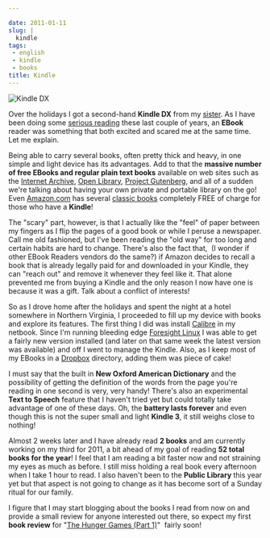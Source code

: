 ```yaml
---

date: 2011-01-11
slug: |
  kindle
tags:
 - english
 - kindle
 - books
title: Kindle
---
```

![Kindle DX](http://www.ogmaciel.com/wp-content/uploads/2011/01/4205159532_76ba5831af-190x300.jpg)

Over the holidays I got a second-hand **Kindle DX** from my
[sister](http://www.productpasha.com/). As I have been doing some
[serious reading](http://www.ogmaciel.com/?p=1254) these last couple of
years, an **EBook** reader was something that both excited and scared me
at the same time. Let me explain.

Being able to carry several books, often pretty thick and heavy, in one
simple and light device has its advantages. Add to that the **massive
number of free EBooks and regular plain text books** available on web
sites such as the [Internet
Archive](http://www.archive.org/details/texts), [Open
Library](http://openlibrary.org/), [Project
Gutenberg](http://www.gutenberg.org/wiki/Main_Page), and all of a sudden
we're talking about having your own private and portable library on the
go! Even [Amazon.com](http://amazon.com) has several [classic
books](http://www.amazon.com/gp/redirect.html/ref=amb_link_40669842_101?_encoding=UTF8&location=http%3A%2F%2Fwww.amazon.com%2Fs%2F%3Fnode%3D2245146011&token=3A0F170E7CEFE27BDC730D3D7344512BC1296B83&pf_rd_m=ATVPDKIKX0DER&pf_rd_s=center-5&pf_rd_r=0JHKXGTZSV0D2B7PFQ8B&pf_rd_t=101&pf_rd_p=1276331502&pf_rd_i=2245146011)
completely FREE of charge for those who have a **Kindle**!

The "scary" part, however, is that I actually like the "feel" of paper
between my fingers as I flip the pages of a good book or while I peruse
a newspaper. Call me old fashioned, but I've been reading the "old way"
for too long and certain habits are hard to change. There's also the
fact that,  (I wonder if other EBook Readers vendors do the same?) if
Amazon decides to recall a book that is already legally paid for
and downloaded in your Kindle, they can "reach out" and remove it
whenever they feel like it. That alone prevented me from buying a Kindle
and the only reason I now have one is because it was a gift. Talk about
a conflict of interests!

So as I drove home after the holidays and spent the night at a hotel
somewhere in Northern Virginia, I proceeded to fill up my device with
books and explore its features. The first thing I did was install
[Calibre](http://calibre-ebook.com/) in my netbook. Since I'm running
bleeding edge [Foresight Linux](http://www.foresightlinux.org) I was
able to get a fairly new version installed (and later on that same week
the latest version was available) and off I went to manage the Kindle.
Also, as I keep most of my EBooks in a
[Dropbox](https://www.dropbox.com/home) directory, adding them was piece
of cake!

I must say that the built in **New Oxford American Dictionary** and the
possibility of getting the definition of the words from the page you're
reading in one second is very, very handy! There's also an experimental
**Text to Speech** feature that I haven't tried yet but could totally
take advantage of one of these days. Oh, the **battery lasts forever**
and even though this is not the super small and light **Kindle 3**, it
still weighs close to nothing!

Almost 2 weeks later and I have already read **2 books** and am
currently working on my third for 2011, a bit ahead of my goal of
reading **52 total books for the year**! I feel that I am reading a bit
faster now and not straining my eyes as much as before. I still miss
holding a real book every afternoon when I take 1 hour to read. I also
haven't been to the **Public Library** this year yet but that aspect is
not going to change as it has become sort of a Sunday ritual for our
family.

I figure that I may start blogging about the books I read from now on
and provide a small review for anyone interested out there, so expect my
first **book review** for "[The Hunger Games (Part 1)](http://www.amazon.com/Hunger-Games-Book-1/dp/0439023521/ref=sr_1_1?ie=UTF8&qid=1294760218&sr=8-1)\"
 fairly soon!
